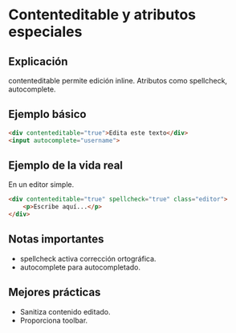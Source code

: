# Contenteditable y atributos especiales

## Explicación

contenteditable permite edición inline. Atributos como spellcheck, autocomplete.

## Ejemplo básico

```html
<div contenteditable="true">Edita este texto</div>
<input autocomplete="username">
```

## Ejemplo de la vida real

En un editor simple.

```html
<div contenteditable="true" spellcheck="true" class="editor">
    <p>Escribe aquí...</p>
</div>
```

## Notas importantes

- spellcheck activa corrección ortográfica.
- autocomplete para autocompletado.

## Mejores prácticas

- Sanitiza contenido editado.
- Proporciona toolbar.